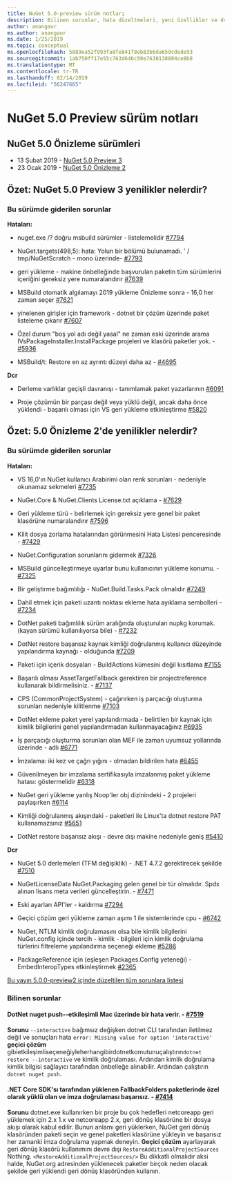 ```yaml
---
title: NuGet 5.0-preview sürüm notları
description: Bilinen sorunlar, hata düzeltmeleri, yeni özellikler ve dcr dahil olmak üzere NuGet 5.0 Önizleme için sürüm notları.
author: anangaur
ms.author: anangaur
ms.date: 1/25/2019
ms.topic: conceptual
ms.openlocfilehash: 5889ea52f993fa8fe841f8eb83b6da659cdede93
ms.sourcegitcommit: 1ab750ff17e55c763d646c50e7630138804ce8b8
ms.translationtype: MT
ms.contentlocale: tr-TR
ms.lasthandoff: 02/14/2019
ms.locfileid: "56247665"
---
```

# <a name="nuget-50-preview-release-notes"></a>NuGet 5.0 Preview sürüm notları

## <a name="nuget-50-preview-releases"></a>NuGet 5.0 Önizleme sürümleri

* 13 Şubat 2019 - [NuGet 5.0 Preview 3](#summary-whats-new-in-50-preview-3)
* 23 Ocak 2019 - [NuGet 5.0 Önizleme 2](#summary-whats-new-in-50-preview-2)

## <a name="summary-whats-new-in-nuget-50-preview-3"></a>Özet: NuGet 5.0 Preview 3 yenilikler nelerdir?

### <a name="issues-fixed-in-this-release"></a>Bu sürümde giderilen sorunlar 

**Hataları:**

* nuget.exe /? doğru msbuild sürümler - listelemelidir [#7794](https://github.com/NuGet/Home/issues/7794)

* NuGet.targets(498,5): hata: Yolun bir bölümü bulunamadı. ' / tmp/NuGetScratch - mono üzerinde- [#7793](https://github.com/NuGet/Home/issues/7793)

* geri yükleme - makine önbelleğinde başvurulan paketin tüm sürümlerini içeriğini gereksiz yere numaralandırır [#7639](https://github.com/NuGet/Home/issues/7639)

* MSBuild otomatik algılamayı 2019 yükleme Önizleme sonra - 16,0 her zaman seçer [#7621](https://github.com/NuGet/Home/issues/7621)

* yinelenen girişler için framework - dotnet bir çözüm üzerinde paket listeleme çıkarır [#7607](https://github.com/NuGet/Home/issues/7607)

* Özel durum "boş yol adı değil yasal" ne zaman eski üzerinde arama IVsPackageInstaller.InstallPackage projeleri ve klasörü paketler yok. - [#5936](https://github.com/NuGet/Home/issues/5936)

* MSBuild/t: Restore en az ayrıntı düzeyi daha az - [#4695](https://github.com/NuGet/Home/issues/4695)

**Dcr**

* Derleme varlıklar geçişli davranışı - tanımlamak paket yazarlarının [#6091](https://github.com/NuGet/Home/issues/6091)

* Proje çözümün bir parçası değil veya yüklü değil, ancak daha önce yüklendi - başarılı olması için VS geri yükleme etkinleştirme [#5820](https://github.com/NuGet/Home/issues/5820)


## <a name="summary-whats-new-in-50-preview-2"></a>Özet: 5.0 Önizleme 2'de yenilikler nelerdir?

### <a name="issues-fixed-in-this-release"></a>Bu sürümde giderilen sorunlar

**Hataları:**

* VS 16,0'ın NuGet kullanıcı Arabirimi olan renk sorunları - nedeniyle okunamaz sekmeleri [#7735](https://github.com/NuGet/Home/issues/7735)

* NuGet.Core & NuGet.Clients License.txt açıklama - [#7629](https://github.com/NuGet/Home/issues/7629)

* Geri yükleme türü - belirlemek için gereksiz yere genel bir paket klasörüne numaralandırır [#7596](https://github.com/NuGet/Home/issues/7596)

* Kilit dosya zorlama hatalarından görünmesini Hata Listesi penceresinde - [#7429](https://github.com/NuGet/Home/issues/7429)

* NuGet.Configuration sorunlarını gidermek [#7326](https://github.com/NuGet/Home/issues/7326)

* MSBuild güncelleştirmeye uyarlar bunu kullanıcının yükleme konumu.  - [#7325](https://github.com/NuGet/Home/issues/7325)

* Bir geliştirme bağımlılığı - NuGet.Build.Tasks.Pack olmalıdır [#7249](https://github.com/NuGet/Home/issues/7249)

* Dahil etmek için paketi uzantı noktası ekleme hata ayıklama sembolleri - [#7234](https://github.com/NuGet/Home/issues/7234)

* DotNet paketi bağımlılık sürüm aralığında oluşturulan nupkg korumak. (kayan sürümü kullanılıyorsa bile) - [#7232](https://github.com/NuGet/Home/issues/7232)

* DotNet restore başarısız kaynak kimliği doğrulanmış kullanıcı düzeyinde yapılandırma kaynağı - olduğunda [#7209](https://github.com/NuGet/Home/issues/7209)

* Paketi için içerik dosyaları - BuildActions kümesini değil kısıtlama [#7155](https://github.com/NuGet/Home/issues/7155)

* Başarılı olması AssetTargetFallback gerektiren bir projectreference kullanarak bildirmelisiniz. - [#7137](https://github.com/NuGet/Home/issues/7137)

* CPS (CommonProjectSystem) - çağırırken iş parçacığı oluşturma sorunları nedeniyle kilitlenme [#7103](https://github.com/NuGet/Home/issues/7103)

* DotNet ekleme paket yerel yapılandırmada - belirtilen bir kaynak için kimlik bilgilerini genel yapılandırmadan kullanmayacağınız [#6935](https://github.com/NuGet/Home/issues/6935)

* İş parçacığı oluşturma sorunları olan MEF ile zaman uyumsuz yollarında üzerinde - adlı [#6771](https://github.com/NuGet/Home/issues/6771)

* İmzalama: iki kez ve çağrı yığını - olmadan bildirilen hata [#6455](https://github.com/NuGet/Home/issues/6455)

* Güvenilmeyen bir imzalama sertifikasıyla imzalanmış paket yükleme hatası: göstermelidir [#6318](https://github.com/NuGet/Home/issues/6318)

* NuGet geri yükleme yanlış Noop'ler obj dizinindeki - 2 projeleri paylaşırken [#6114](https://github.com/NuGet/Home/issues/6114)

* Kimliği doğrulanmış akışındaki - paketleri ile Linux'ta dotnet restore PAT kullanamazsınız [#5651](https://github.com/NuGet/Home/issues/5651)

* DotNet restore başarısız akışı - devre dışı makine nedeniyle geniş [#5410](https://github.com/NuGet/Home/issues/5410)

**Dcr**

* NuGet 5.0 derlemeleri (TFM değişiklik) - .NET 4.7.2 gerektirecek şekilde [#7510](https://github.com/NuGet/Home/issues/7510)

* NuGetLicenseData NuGet.Packaging gelen genel bir tür olmalıdır. Spdx alınan lisans meta verileri güncelleştirin. - [#7471](https://github.com/NuGet/Home/issues/7471)

* Eski ayarları API'ler - kaldırma [#7294](https://github.com/NuGet/Home/issues/7294)

* Geçici çözüm geri yükleme zaman aşımı 1 ile sistemlerinde cpu - [#6742](https://github.com/NuGet/Home/issues/6742)

* NuGet, NTLM kimlik doğrulamasını olsa bile kimlik bilgilerini NuGet.config içinde tercih - kimlik - bilgileri için kimlik doğrulama türlerini filtreleme yapılandırma seçeneği ekleme [#5286](https://github.com/NuGet/Home/issues/5286)

* PackageReference için (eşleşen Packages.Config yeteneği) - EmbedInteropTypes etkinleştirmek [#2365](https://github.com/NuGet/Home/issues/2365)

[Bu yayın 5.0.0-preview2 içinde düzeltilen tüm sorunlara listesi](https://github.com/NuGet/Home/issues?q=is%3Aissue+is%3Aclosed+milestone%3A%224.9.2")

### <a name="known-issues"></a>Bilinen sorunlar

#### <a name="dotnet-nuget-push---interactive-gives-an-error-on-mac---7519httpsgithubcomnugethomeissues7519"></a>DotNet nuget push--etkileşimli Mac üzerinde bir hata verir. - [#7519](https://github.com/NuGet/Home/issues/7519)
**Sorunu** `--interactive` bağımsız değişken dotnet CLI tarafından iletilmez değil ve sonuçları hata `error: Missing value for option 'interactive'` 
 **geçici çözüm** gibietkileşimliseçeneğiyleherhangibirdotnetkomutunuçalıştırın`dotnet restore --interactive` ve kimlik doğrulaması. Ardından kimlik doğrulama kimlik bilgisi sağlayıcı tarafından önbelleğe alınabilir. Ardından çalıştırın `dotnet nuget push`.

#### <a name="packages-in-fallbackfolders-installed-by-net-core-sdk-are-custom-installed-and-fail-signature-validation---7414httpsgithubcomnugethomeissues7414"></a>.NET Core SDK'sı tarafından yüklenen FallbackFolders paketlerinde özel olarak yüklü olan ve imza doğrulaması başarısız. - [#7414](https://github.com/NuGet/Home/issues/7414)
**Sorunu** dotnet.exe kullanırken bir proje bu çok hedefleri netcoreapp geri yüklemek için 2.x 1.x ve netcoreapp 2.x, geri dönüş klasörüne bir dosya akışı olarak kabul edilir. Bunun anlamı geri yüklerken, NuGet geri dönüş klasöründen paketi seçin ve genel paketleri klasörüne yükleyin ve başarısız her zamanki imza doğrulama yapmak deneyin.
**Geçici çözüm** ayarlayarak geri dönüş klasörü kullanımını devre dışı `RestoreAdditionalProjectSources` Nothing. `<RestoreAdditionalProjectSources/>` Bu dikkatli olmalıdır aksi halde, NuGet.org adresinden yüklenecek paketler birçok neden olacak şekilde geri yüklendi geri dönüş klasöründen kullanın.
